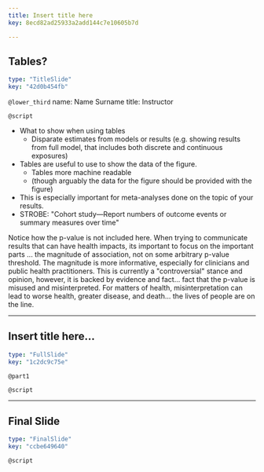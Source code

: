```yaml
---
title: Insert title here
key: 8ecd82ad25933a2add144c7e10605b7d

---
```

## Tables?

```yaml
type: "TitleSlide"
key: "42d0b454fb"
```

`@lower_third`
name: Name Surname
title: Instructor


`@script`

- What to show when using tables
    - Disparate estimates from models or results (e.g. showing results from full 
    model, that includes both discrete and continuous exposures)
- Tables are useful to use to show the data of the figure.
    - Tables more machine readable 
    - (though arguably the data for the figure should be provided with the
    figure)
- This is especially important for meta-analyses done on the topic of your results.
- STROBE: "Cohort study—Report numbers of outcome events or summary measures over time"

Notice how the p-value is not included here. When trying to communicate results
that can have health impacts, its important to focus on the important parts ... 
the magnitude of association, not on some arbitrary p-value threshold. The
magnitude is more informative, especially for clinicians and public health
practitioners. This is currently a "controversial" stance and opinion, however, 
it is backed by evidence and fact... fact that the p-value is misused and
misinterpreted. For matters of health, misinterpretation can lead to worse
health, greater disease, and death... the lives of people are on the line.


---
## Insert title here...

```yaml
type: "FullSlide"
key: "1c2dc9c75e"
```

`@part1`



`@script`



---
## Final Slide

```yaml
type: "FinalSlide"
key: "ccbe649640"
```

`@script`


